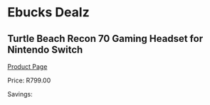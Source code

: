 
# Ebucks Dealz
## Turtle Beach Recon 70 Gaming Headset for Nintendo Switch
[Product Page](https://www.ebucks.com/web/shop/productSelected.do?prodId=1193397781&catId=1193873409)

Price: R799.00

Savings: 


	
